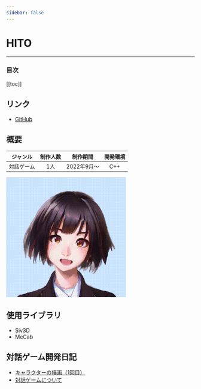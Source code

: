 ```yaml
---
sidebar: false
---
```


# HITO

---
### 目次
[[toc]]

## リンク
- [GitHub](https://github.com/guinpen98/HITO)

## 概要
|ジャンル|制作人数|制作期間|開発環境|
|:---:|:---:|:---:|:---:|
|対話ゲーム|1人|2022年9月～|C++|
![HITO](../.vuepress/public/imgs/articles/HITO-diary/1/3.gif)

## 使用ライブラリ
- Siv3D
- MeCab

## 対話ゲーム開発日記
- [キャラクターの描画（1回目）](../articles/HITO-diary1.html)
- [対話ゲームについて](../articles/HITO-diary2.html)